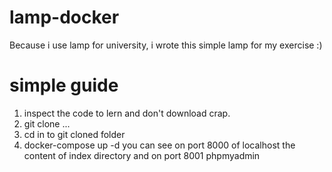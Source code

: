 # lamp-docker
Because i use lamp for university, i wrote this simple lamp for my exercise :)
# simple guide

1.  inspect the code to lern and don't download crap.
2.  git clone ...
3.  cd in to git cloned folder
4.  docker-compose up -d
you can see on port 8000 of localhost the content of index directory and on port 8001 phpmyadmin

